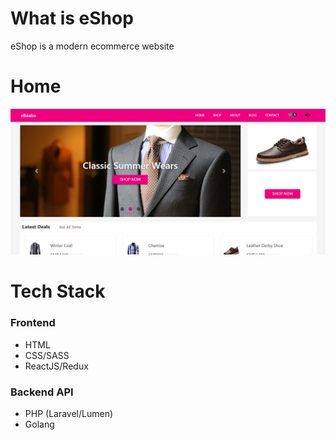 # What is eShop
eShop is a modern ecommerce website
# Home
![Home](public/src/media/images/homepage.png)
# Tech Stack
### Frontend
  - HTML
  - CSS/SASS
  - ReactJS/Redux

### Backend API
  - PHP (Laravel/Lumen)
  - Golang
